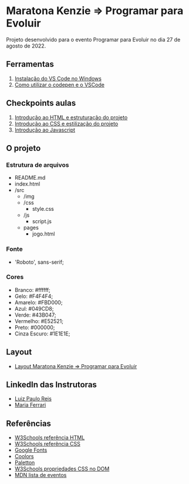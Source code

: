 # Maratona Kenzie => Programar para Evoluir

Projeto desenvolvido para o evento Programar para Evoluir no dia 27 de agosto de 2022.

## Ferramentas

1. [Instalação do VS Code no Windows](https://kenzie.com.br/blog/instalacao-vs-code-windows/)
2. [Como utilizar o codepen e o VSCode](https://kenzie-academy-brasil.github.io/ferramentas/)

## Checkpoints aulas

1. [Introdução ao HTML e estruturação do projeto](https://kenzieacademybr.notion.site/Checkpoint-HTML-603966060b18408b9a94e08029552dbc)
2. [Introdução ao CSS e estilização do projeto](https://kenzieacademybr.notion.site/Checkpoint-CSS-25ff90c91bbf469f992d4eb78676b22e)
3. [Introdução ao Javascript](https://kenzieacademybr.notion.site/Checkpoint-JS-1daf0ac2fccf43fb9da86579ec013ecf)

## O projeto

### Estrutura de arquivos

- README.md
- index.html
- /src
  - /img
  - /css
    - style.css
  - /js
    - script.js
  - pages
    - jogo.html

### Fonte

- 'Roboto', sans-serif;

### Cores

- Branco: #ffffff;
- Gelo: #F4F4F4;
- Amarelo: #FBD000;
- Azul: #049CD8;
- Verde: #43B047;
- Vermelho: #E52521;
- Preto: #000000;
- Cinza Escuro: #1E1E1E;

## Layout

- [Layout Maratona Kenzie => Programar para Evoluir](https://www.figma.com/file/c2jn8Y8XkEOzbLMvOsjRtM/Mario-Memory?node-id=0%3A1)

## LinkedIn das Instrutoras
- [Luiz Paulo Reis](https://www.linkedin.com/in/luiz-paulo-reis-cardoso/)
- [Maria Ferrari](https://www.linkedin.com/in/maria-aparecida-guedes-ferrari/)

## Referências

- [W3Schools referência HTML](https://www.w3schools.com/tags/default.asp)
- [W3Schools referência CSS](https://www.w3schools.com/cssref/default.asp)
- [Google Fonts](https://fonts.google.com/)
- [Coolors](https://coolors.co/palettes/trending)
- [Paletton](https://paletton.com/)
- [W3Schools propriedades CSS no DOM](https://www.w3schools.com/jsref/dom_obj_style.asp)
- [MDN lista de eventos](https://developer.mozilla.org/en-US/docs/Web/Events)

